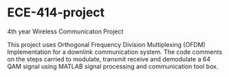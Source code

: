 # ECE-414-project

4th year Wireless Communicaton Project 

This project uses Orthogonal Frequency Division Multiplexing (OFDM) Implementation for a downlink communication system. 
The code comments on the steps carried to modulate, transmit receive and demodulate a 64 QAM signal using MATLAB signal processing and communication tool box. 
